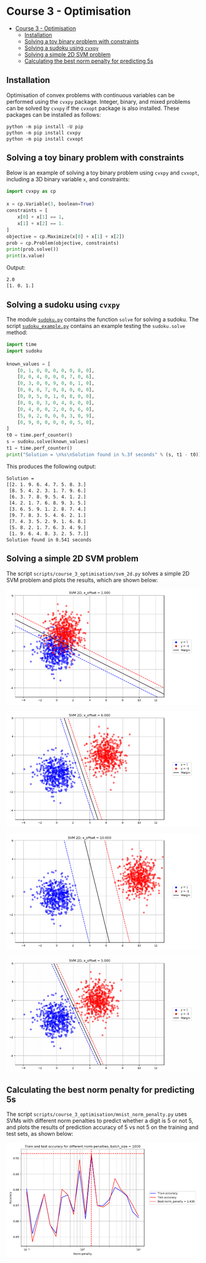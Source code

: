 # Course 3 - Optimisation

- [Course 3 - Optimisation](#course-3---optimisation)
  - [Installation](#installation)
  - [Solving a toy binary problem with constraints](#solving-a-toy-binary-problem-with-constraints)
  - [Solving a sudoku using `cvxpy`](#solving-a-sudoku-using-cvxpy)
  - [Solving a simple 2D SVM problem](#solving-a-simple-2d-svm-problem)
  - [Calculating the best norm penalty for predicting 5s](#calculating-the-best-norm-penalty-for-predicting-5s)

## Installation

Optimisation of convex problems with continuous variables can be performed using the `cvxpy` package. Integer, binary, and mixed problems can be solved by `cvxpy` if the `cvxopt` package is also installed. These packages can be installed as follows:

```
python -m pip install -U pip
python -m pip install cvxpy
python -m pip install cvxopt
```

## Solving a toy binary problem with constraints

Below is an example of solving a toy binary problem using `cvxpy` and `cvxopt`, including a 3D binary variable `x`, and constraints:

```python
import cvxpy as cp

x = cp.Variable(3, boolean=True)
constraints = [
    x[0] + x[1] == 1,
    x[1] + x[2] == 1.
]
objective = cp.Maximize(x[0] + x[1] + x[2])
prob = cp.Problem(objective, constraints)
print(prob.solve())
print(x.value)
```

Output:

```
2.0
[1. 0. 1.]
```

## Solving a sudoku using `cvxpy`

The module [`sudoku.py`](./sudoku.py) contains the function `solve` for solving a sudoku. The script [`sudoku_example.py`](./sudoku_example.py) contains an example testing the `sudoku.solve` method:

```python
import time
import sudoku

known_values = [
    [0, 1, 0, 0, 0, 0, 0, 8, 0],
    [8, 0, 4, 0, 0, 0, 7, 0, 6],
    [0, 3, 0, 0, 9, 0, 0, 1, 0],
    [0, 0, 0, 7, 0, 8, 0, 0, 0],
    [0, 0, 5, 0, 1, 0, 8, 0, 0],
    [0, 0, 0, 3, 0, 4, 0, 0, 0],
    [0, 4, 0, 0, 2, 0, 0, 6, 0],
    [5, 0, 2, 0, 0, 0, 3, 0, 9],
    [0, 9, 0, 0, 0, 0, 0, 5, 0],
]
t0 = time.perf_counter()
s = sudoku.solve(known_values)
t1 = time.perf_counter()
print("Solution = \n%s\nSolution found in %.3f seconds" % (s, t1 - t0))
```

This produces the following output:

```
Solution =
[[2. 1. 9. 6. 4. 7. 5. 8. 3.]
 [8. 5. 4. 2. 3. 1. 7. 9. 6.]
 [6. 3. 7. 8. 9. 5. 4. 1. 2.]
 [4. 2. 1. 7. 6. 8. 9. 3. 5.]
 [3. 6. 5. 9. 1. 2. 8. 7. 4.]
 [9. 7. 8. 3. 5. 4. 6. 2. 1.]
 [7. 4. 3. 5. 2. 9. 1. 6. 8.]
 [5. 8. 2. 1. 7. 6. 3. 4. 9.]
 [1. 9. 6. 4. 8. 3. 2. 5. 7.]]
Solution found in 0.541 seconds
```

## Solving a simple 2D SVM problem

The script `scripts/course_3_optimisation/svm_2d.py` solves a simple 2D SVM problem and plots the results, which are shown below:

![](./Results/SVM_2D,_x_offset___1.000.png)

![](./Results/SVM_2D,_x_offset___6.000.png)

![](./Results/SVM_2D,_x_offset___10.000.png)

![](./Results/2D_SVM_gif.gif)

## Calculating the best norm penalty for predicting 5s

The script `scripts/course_3_optimisation/mnist_norm_penalty.py` uses SVMs with different norm penalties to predict whether a digit is 5 or not 5, and plots the results of prediction accuracy of 5 vs not 5 on the training and test sets, as shown below:

![](./Results/Train_and_test_accuracy_for_different_norm_penalties,_batch_size___1000.png)
